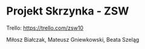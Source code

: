 # Projekt Skrzynka - ZSW
Trello: https://trello.com/zsw10

Miłosz Białczak, Mateusz Gniewkowski, Beata Szeląg
